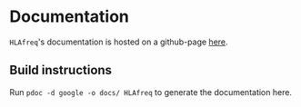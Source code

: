 # Documentation
`HLAfreq`'s documentation is hosted on a github-page [here](
https://vaccitech.github.io/HLAfreq/HLAfreq.html).

## Build instructions
Run `pdoc -d google -o docs/ HLAfreq` to generate the
documentation here.